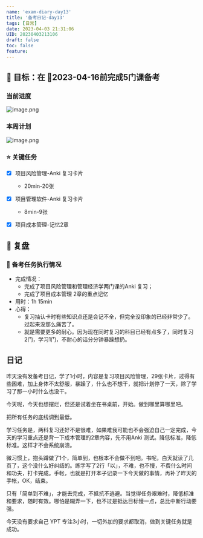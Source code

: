 ```yaml
---
name: 'exam-diary-day13'
title: '备考日记-day13'
tags: [日常]
date: 2023-04-03 21:31:06
UID: 20230403213106
draft: false
toc: false
feature: 
---
```


## 🎯 目标：在 📅2023-04-16前完成5门课备考
### 当前进度

![image.png](https://s2.loli.net/2023/04/03/edkylUiSCab2Zm5.png)

### 本周计划
![image.png](https://s2.loli.net/2023/04/03/NOSs1EJh7fRVAag.png)

### ⭐️ 关键任务

- [x] 项目风险管理-Anki 复习卡片 
	- 20min-20张
- [x] 项目管理软件-Anki 复习卡片
	- 8min-9张
- [x] 项目成本管理-记忆2章


<!--more-->

## 🤔 复盘

### 💯 备考任务执行情况
- 完成情况：
	- 完成了项目风险管理和管理经济学两门课的Anki 复习；
	- 完成了项目成本管理 2章的重点记忆
- 用时：1h 15min
- 心得：
	- 复习抽认卡时有些知识点还是会记不全，但完全没印象的已经非常少了。过起来没那么痛苦了。
	- 就是需要更多的耐心。因为现在同时复习的科目已经有点多了，同时复习2门，学习1门，不耐心的话分分钟暴躁想扔。


## 日记

昨天没有发备考日记，学了1小时，内容是复习项目风险管理，29张卡片，过得有些困难，加上身体不太舒服，暴躁了，什么也不想干，就把计划停了一天，除了学习了那一小时什么也没干。

今天呢，今天也想摆烂，但还是试着坐在书桌前，开始。做到哪里算哪里吧。

把所有任务的底线调到最低。

学习任务是，两科复习还好不是很难，如果难我可能也不会强迫自己一定完成，今天的学习重点还是背一下成本管理的2章内容，先不用Anki 测试。降低标准，降低标准。这样才不会系统崩溃。

微习惯上，抱头蹲做了1个，简单到，也根本不会做不到吧。书呢，白天就读了几页了，这个没什么好纠结的。练字写了2行「以」，不难，也不慢，不费什么时间和功夫，打卡完成。手帐，也就是打开本子记录一下今天做的事情，再补了昨天的手帐，OK，结束。

只有「简单到不难」，才能去完成，不抵抗不逃避。当觉得任务艰难时，降低标准和要求，随时有效。哪怕是糊弄一下，也不过是抵达目标慢一点，总比中断行动要强。

今天没有要求自己 YPT 专注3小时，一切外加的要求都取消，做到关键任务就是成功。
